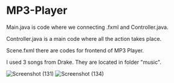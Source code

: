
# MP3-Player

Main.java is code where we connecting .fxml and Controller.java.

Controller.java is a main code where all the action takes place.

Scene.fxml there are codes for frontend of MP3 Player.

I used 3 songs from Drake. They are located in folder "music".

![Screenshot (131)](https://user-images.githubusercontent.com/72734736/111906503-0423d600-8a7b-11eb-968f-a2f6a08a12f6.png)
![Screenshot (134)](https://user-images.githubusercontent.com/72734736/111914037-a43d2780-8a9a-11eb-9c85-4fd0efff739a.png)
